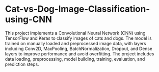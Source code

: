 # Cat-vs-Dog-Image-Classification-using-CNN

This project implements a Convolutional Neural Network (CNN) using TensorFlow and Keras to classify images of cats and dogs. The model is trained on manually loaded and preprocessed image data, with layers including Conv2D, MaxPooling, BatchNormalization, Dropout, and Dense layers to improve performance and avoid overfitting. The project includes data loading, preprocessing, model building, training, evaluation, and prediction steps.
